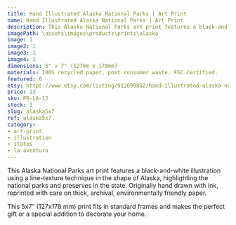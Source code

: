 ```yaml
---
title: Hand Illustrated Alaska National Parks | Art Print
name: Hand Illustrated Alaska National Parks | Art Print
description: This Alaska National Parks art print features a black-and-white illustration using a line-texture technique in the shape of Alaska, highlighting the national parks and preserves in the state. Originally hand drawn with ink, reprinted with care on thick, archival, environmentally friendly paper.
imagePath: \assets\images\products\prints\alaska
image: 1
image2: 1
image3: 1
image4: 1
dimensions: 5" x 7" (127mm x 178mm)
materials: 100% recycled paper, post consumer waste. FSC Certified.
featured: 0
etsy: https://www.etsy.com/listing/912699852/hand-illustrated-alaska-national-parks
price: 13
sku: PR-LA-12
stock: 1
slug: alaska5x7
ref: alaska5x7
category:
- art-print
- illustration
- states
- la-aventura
---
```

This Alaska National Parks art print features a black-and-white illustration using a line-texture technique in the shape of Alaska, highlighting the national parks and preserves in the state. Originally hand drawn with ink, reprinted with care on thick, archival, environmentally friendly paper.

This 5x7” (127x178 mm) print fits in standard frames and makes the perfect gift or a special addition to decorate your home.
